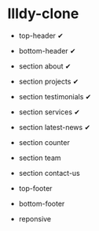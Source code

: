 # Illdy-clone

* top-header ✔
* bottom-header ✔

* section about ✔
* section projects ✔
* section testimonials ✔
* section services ✔
* section latest-news ✔
* section counter
* section team
* section contact-us

* top-footer
* bottom-footer

* reponsive
